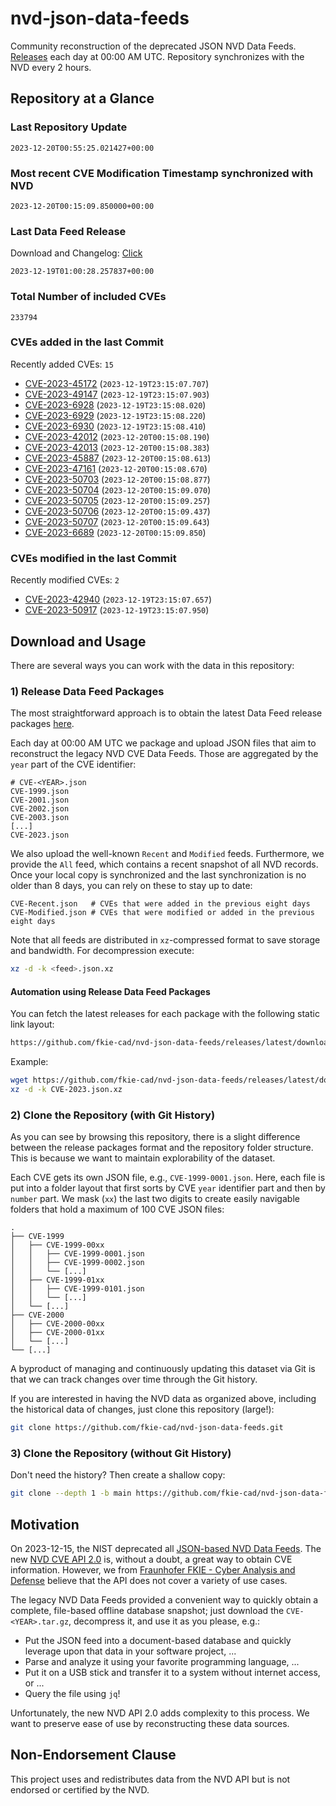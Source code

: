 # nvd-json-data-feeds

Community reconstruction of the deprecated JSON NVD Data Feeds. 
[Releases](https://github.com/fkie-cad/nvd-json-data-feeds/releases/latest) each day at 00:00 AM UTC.
Repository synchronizes with the NVD every 2 hours.

## Repository at a Glance

### Last Repository Update

```plain
2023-12-20T00:55:25.021427+00:00
```

### Most recent CVE Modification Timestamp synchronized with NVD

```plain
2023-12-20T00:15:09.850000+00:00
```

### Last Data Feed Release

Download and Changelog: [Click](https://github.com/fkie-cad/nvd-json-data-feeds/releases/latest)

```plain
2023-12-19T01:00:28.257837+00:00
```

### Total Number of included CVEs

```plain
233794
```

### CVEs added in the last Commit

Recently added CVEs: `15`

* [CVE-2023-45172](CVE-2023/CVE-2023-451xx/CVE-2023-45172.json) (`2023-12-19T23:15:07.707`)
* [CVE-2023-49147](CVE-2023/CVE-2023-491xx/CVE-2023-49147.json) (`2023-12-19T23:15:07.903`)
* [CVE-2023-6928](CVE-2023/CVE-2023-69xx/CVE-2023-6928.json) (`2023-12-19T23:15:08.020`)
* [CVE-2023-6929](CVE-2023/CVE-2023-69xx/CVE-2023-6929.json) (`2023-12-19T23:15:08.220`)
* [CVE-2023-6930](CVE-2023/CVE-2023-69xx/CVE-2023-6930.json) (`2023-12-19T23:15:08.410`)
* [CVE-2023-42012](CVE-2023/CVE-2023-420xx/CVE-2023-42012.json) (`2023-12-20T00:15:08.190`)
* [CVE-2023-42013](CVE-2023/CVE-2023-420xx/CVE-2023-42013.json) (`2023-12-20T00:15:08.383`)
* [CVE-2023-45887](CVE-2023/CVE-2023-458xx/CVE-2023-45887.json) (`2023-12-20T00:15:08.613`)
* [CVE-2023-47161](CVE-2023/CVE-2023-471xx/CVE-2023-47161.json) (`2023-12-20T00:15:08.670`)
* [CVE-2023-50703](CVE-2023/CVE-2023-507xx/CVE-2023-50703.json) (`2023-12-20T00:15:08.877`)
* [CVE-2023-50704](CVE-2023/CVE-2023-507xx/CVE-2023-50704.json) (`2023-12-20T00:15:09.070`)
* [CVE-2023-50705](CVE-2023/CVE-2023-507xx/CVE-2023-50705.json) (`2023-12-20T00:15:09.257`)
* [CVE-2023-50706](CVE-2023/CVE-2023-507xx/CVE-2023-50706.json) (`2023-12-20T00:15:09.437`)
* [CVE-2023-50707](CVE-2023/CVE-2023-507xx/CVE-2023-50707.json) (`2023-12-20T00:15:09.643`)
* [CVE-2023-6689](CVE-2023/CVE-2023-66xx/CVE-2023-6689.json) (`2023-12-20T00:15:09.850`)


### CVEs modified in the last Commit

Recently modified CVEs: `2`

* [CVE-2023-42940](CVE-2023/CVE-2023-429xx/CVE-2023-42940.json) (`2023-12-19T23:15:07.657`)
* [CVE-2023-50917](CVE-2023/CVE-2023-509xx/CVE-2023-50917.json) (`2023-12-19T23:15:07.950`)


## Download and Usage

There are several ways you can work with the data in this repository:

### 1) Release Data Feed Packages

The most straightforward approach is to obtain the latest Data Feed release packages [here](https://github.com/fkie-cad/nvd-json-data-feeds/releases/latest).

Each day at 00:00 AM UTC we package and upload JSON files that aim to reconstruct the legacy NVD CVE Data Feeds.
Those are aggregated by the `year` part of the CVE identifier:

```
# CVE-<YEAR>.json
CVE-1999.json
CVE-2001.json
CVE-2002.json
CVE-2003.json
[...]
CVE-2023.json
```

We also upload the well-known `Recent` and `Modified` feeds.
Furthermore, we provide the `All` feed, which contains a recent snapshot of all NVD records.
Once your local copy is synchronized and the last synchronization is no older than 8 days, you can rely on these to stay up to date:

```plain
CVE-Recent.json   # CVEs that were added in the previous eight days
CVE-Modified.json # CVEs that were modified or added in the previous eight days
```

Note that all feeds are distributed in `xz`-compressed format to save storage and bandwidth.
For decompression execute:

```sh
xz -d -k <feed>.json.xz
```


#### Automation using Release Data Feed Packages

You can fetch the latest releases for each package with the following static link layout:

```sh
https://github.com/fkie-cad/nvd-json-data-feeds/releases/latest/download/CVE-<YEAR>.json.xz
```

Example:

```sh
wget https://github.com/fkie-cad/nvd-json-data-feeds/releases/latest/download/CVE-2023.json.xz
xz -d -k CVE-2023.json.xz
```

### 2) Clone the Repository (with Git History)

As you can see by browsing this repository, there is a slight difference between the release packages format and the repository folder structure.
This is because we want to maintain explorability of the dataset.

Each CVE gets its own JSON file, e.g., `CVE-1999-0001.json`.
Here, each file is put into a folder layout that first sorts by CVE `year` identifier part and then by `number` part.
We mask (`xx`) the last two digits to create easily navigable folders that hold a maximum of 100 CVE JSON files:

```plain
.
├── CVE-1999
│   ├── CVE-1999-00xx
│   │   ├── CVE-1999-0001.json
│   │   ├── CVE-1999-0002.json
│   │   └── [...]
│   ├── CVE-1999-01xx
│   │   ├── CVE-1999-0101.json
│   │   └── [...]
│   └── [...]
├── CVE-2000
│   ├── CVE-2000-00xx
│   ├── CVE-2000-01xx
│   └── [...]
└── [...]
```

A byproduct of managing and continuously updating this dataset via Git is that we can track changes over time through the Git history.

If you are interested in having the NVD data as organized above, including the historical data of changes, just clone this repository (large!):

```sh
git clone https://github.com/fkie-cad/nvd-json-data-feeds.git
```

### 3) Clone the Repository (without Git History)

Don't need the history? Then create a shallow copy:

```sh
git clone --depth 1 -b main https://github.com/fkie-cad/nvd-json-data-feeds.git
```

## Motivation

On 2023-12-15, the NIST deprecated all [JSON-based NVD Data Feeds](https://nvd.nist.gov/vuln/data-feeds#divRetirementBanner-1).
The new [NVD CVE API 2.0](https://nvd.nist.gov/developers/vulnerabilities) is, without a doubt, a great way to obtain CVE information.
However, we from [Fraunhofer FKIE - Cyber Analysis and Defense](https://www.fkie.fraunhofer.de/en/departments/cad.html) believe that the API does not cover a variety of use cases.

The legacy NVD Data Feeds provided a convenient way to quickly obtain a complete, file-based offline database snapshot; just download the `CVE-<YEAR>.tar.gz`, decompress it, and use it as you please, e.g.:

* Put the JSON feed into a document-based database and quickly leverage upon that data in your software project, ...
* Parse and analyze it using your favorite programming language, ...
* Put it on a USB stick and transfer it to a system without internet access, or ...
* Query the file using `jq`!

Unfortunately, the new NVD API 2.0 adds complexity to this process.
We want to preserve ease of use by reconstructing these data sources.

## Non-Endorsement Clause

This project uses and redistributes data from the NVD API but is not endorsed or certified by the NVD.
